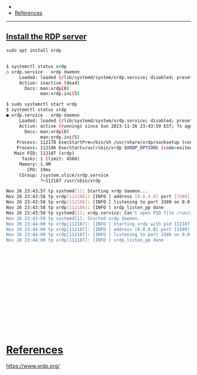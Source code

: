 - 
- [References](#references)

-------------------------------------------

## [Install the RDP server](#install-the-rdp-server)
```sh
sudo apt install xrdp
```

## 
```sh
$ systemctl status xrdp
○ xrdp.service - xrdp daemon
     Loaded: loaded (/lib/systemd/system/xrdp.service; disabled; preset: disabled)
     Active: inactive (dead)
       Docs: man:xrdp(8)
             man:xrdp.ini(5)

$ sudo systemctl start xrdp
$ systemctl status xrdp    
● xrdp.service - xrdp daemon
     Loaded: loaded (/lib/systemd/system/xrdp.service; disabled; preset: disabled)
     Active: active (running) since Sun 2023-11-26 23:43:59 EST; 7s ago
       Docs: man:xrdp(8)
             man:xrdp.ini(5)
    Process: 112178 ExecStartPre=/bin/sh /usr/share/xrdp/socksetup (code=exited, status=0/SUCCESS)
    Process: 112186 ExecStart=/usr/sbin/xrdp $XRDP_OPTIONS (code=exited, status=0/SUCCESS)
   Main PID: 112187 (xrdp)
      Tasks: 1 (limit: 4568)
     Memory: 1.9M
        CPU: 19ms
     CGroup: /system.slice/xrdp.service
             └─112187 /usr/sbin/xrdp

Nov 26 23:43:57 tp systemd[1]: Starting xrdp daemon...
Nov 26 23:43:58 tp xrdp[112186]: [INFO ] address [0.0.0.0] port [3389] mode 1
Nov 26 23:43:58 tp xrdp[112186]: [INFO ] listening to port 3389 on 0.0.0.0
Nov 26 23:43:58 tp xrdp[112186]: [INFO ] xrdp_listen_pp done
Nov 26 23:43:58 tp systemd[1]: xrdp.service: Can't open PID file /run/xrdp/xrdp.pid (yet?) after start: Operation >
Nov 26 23:43:59 tp systemd[1]: Started xrdp daemon.
Nov 26 23:44:00 tp xrdp[112187]: [INFO ] starting xrdp with pid 112187
Nov 26 23:44:00 tp xrdp[112187]: [INFO ] address [0.0.0.0] port [3389] mode 1
Nov 26 23:44:00 tp xrdp[112187]: [INFO ] listening to port 3389 on 0.0.0.0
Nov 26 23:44:00 tp xrdp[112187]: [INFO ] xrdp_listen_pp done
```

## 
```sh

```

## 
```sh

```

## 
```sh

```

## 
```sh

```

## 
```sh

```

## 
```sh

```

## 
```sh

```

## 
```sh

```

# [References](#references-1)

https://www.xrdp.org/